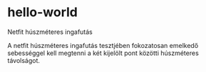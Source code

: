 # hello-world
Netfit húszméteres ingafutás

A netfit húszméteres ingafutás tesztjében fokozatosan emelkedő sebességgel kell megtenni a két kijelölt pont közötti húszméteres távolságot.
